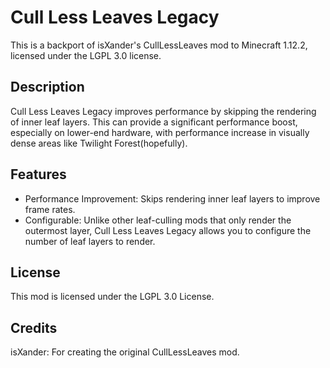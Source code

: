 # Cull Less Leaves Legacy
This is a backport of isXander's CullLessLeaves mod to Minecraft 1.12.2, licensed under the LGPL 3.0 license.

## Description
Cull Less Leaves Legacy improves performance by skipping the rendering of inner leaf layers. This can provide a significant performance boost, especially on lower-end hardware, with performance increase in visually dense areas like Twilight Forest(hopefully).
##  Features
* Performance Improvement: Skips rendering inner leaf layers to improve frame rates.
* Configurable: Unlike other leaf-culling mods that only render the outermost layer, Cull Less Leaves Legacy allows you to configure the number of leaf layers to render.
##  License
This mod is licensed under the LGPL 3.0 License.
##  Credits
isXander: For creating the original CullLessLeaves mod.